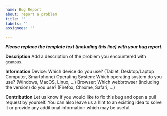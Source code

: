 ```yaml
---
name: Bug Report
about: report a problem
title: ''
labels: ''
assignees: ''

---
```


**_Please replace the template text (including this line) with your bug report._**

**Description**
Add a description of the problem you encountered with `gcampus`. 

**Information**
Device: Which device do you use? (Tablet, Desktop/Laptop Computer, Smartphone)
Operating System: Which operating system do you use? (Windows, MacOS, Linux, ...)
Browser: Which webbrowser (including the version) do you use? (Firefox, Chrome, Safari, ...)

**Contribution**
Let us know if you would like to fix this bug and open a pull request by yourself. You can also leave us a hint to an existing idea to solve it or provide any additional information which may be useful.
